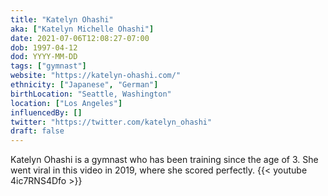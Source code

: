 ```yaml
---
title: "Katelyn Ohashi"
aka: ["Katelyn Michelle Ohashi"]
date: 2021-07-06T12:08:27-07:00
dob: 1997-04-12
dod: YYYY-MM-DD
tags: ["gymnast"]
website: "https://katelyn-ohashi.com/"
ethnicity: ["Japanese", "German"]
birthLocation: "Seattle, Washington"
location: ["Los Angeles"]
influencedBy: []
twitter: "https://twitter.com/katelyn_ohashi"
draft: false
---
```


Katelyn Ohashi is a gymnast who has been training since the age of 3. She went
viral in this video in 2019, where she scored perfectly.
{{< youtube 4ic7RNS4Dfo >}}
